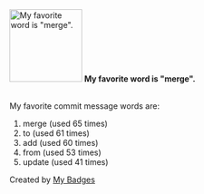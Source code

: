 <img src="https://github.com/my-badges/my-badges/blob/master/src/all-badges/favorite-word/favorite-word.png?raw=true" alt="My favorite word is &quot;merge&quot;." title="My favorite word is &quot;merge&quot;." width="128">
<strong>My favorite word is &quot;merge&quot;.</strong>
<br><br>

My favorite commit message words are:

1. merge (used 65 times)
2. to (used 61 times)
3. add (used 60 times)
4. from (used 53 times)
5. update (used 41 times)


Created by <a href="https://github.com/my-badges/my-badges">My Badges</a>